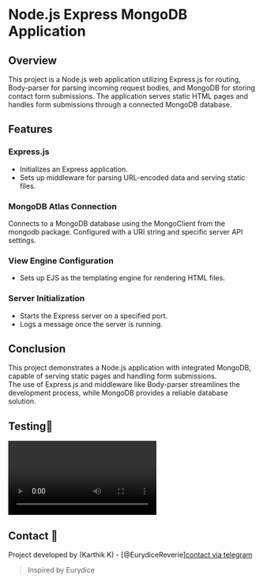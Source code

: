 # Node.js Express MongoDB Application

## Overview

This project is a Node.js web application utilizing Express.js for routing, Body-parser for parsing incoming request bodies, and MongoDB for storing contact form submissions. 
The application serves static HTML pages and handles form submissions through a connected MongoDB database.

## Features

### Express.js

* Initializes an Express application.
* Sets up middleware for parsing URL-encoded data and serving static files.
  
### MongoDB Atlas Connection

Connects to a MongoDB database using the MongoClient from the mongodb package.
Configured with a URI string and specific server API settings.

### View Engine Configuration

* Sets up EJS as the templating engine for rendering HTML files.

### Server Initialization
* Starts the Express server on a specified port.
* Logs a message once the server is running.

## Conclusion
This project demonstrates a Node.js application with integrated MongoDB, capable of serving static pages and handling form submissions.   
The use of Express.js and middleware like Body-parser streamlines the development process, while MongoDB provides a reliable database solution.

## Testing🚀

![Front-end w(Integrated back-end)(deployed locally)](https://raw.githubusercontent.com/EurydiceReverie/SSB_AUTOMATIONS_WD_TASK-05/main/Assets/Back%20end(Final).mp4)

## Contact 💬
Project developed by (Karthik K) - [@EurydiceReverie][contact via telegram](https://t.me/SchadenfreudeKK)

>Inspired by Eurydice
